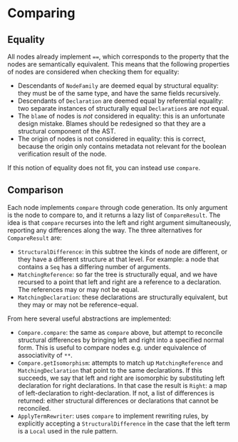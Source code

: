 # Comparing

## Equality

All nodes already implement `==`, which corresponds to the property that the nodes are semantically equivalent. This means that the following properties of nodes are considered when checking them for equality:

- Descendants of `NodeFamily` are deemed equal by structural equality: they must be of the same type, and have the same fields recursively.
- Descendants of `Declaration` are deemed equal by referential equality: two separate instances of structurally equal `Declaration`s are *not* equal.
- The `blame` of nodes is *not* considered in equality: this is an unfortunate design mistake. Blames should be redesigned so that they are a structural component of the AST.
- The origin of nodes is not considered in equality: this is correct, because the origin only contains metadata not relevant for the boolean verification result of the node.

If this notion of equality does not fit, you can instead use `compare`.

## Comparison
Each node implements `compare` through code generation. Its only argument is the node to compare to, and it returns a lazy list of `CompareResult`. The idea is that `compare` recurses into the left and right argument simultaneously, reporting any differences along the way. The three alternatives for `CompareResult` are:

- `StructuralDifference`: in this subtree the kinds of node are different, or they have a different structure at that level. For example: a node that contains a `Seq` has a differing number of arguments.
- `MatchingReference`: so far the tree is structurally equal, and we have recursed to a point that left and right are a reference to a declaration. The references may or may not be equal.
- `MatchingDeclaration`: these declarations are structurally equivalent, but they may or may not be reference-equal.

From here several useful abstractions are implemented:

- `Compare.compare`: the same as `compare` above, but attempt to reconcile structural differences by bringing left and right into a specified normal form. This is useful to compare nodes e.g. under equivalence of associativity of `**`.
- `Compare.getIsomorphism`: attempts to match up `MatchingReference` and `MatchingDeclaration` that point to the same declarations. If this succeeds, we say that left and right are isomorphic by substituting left declaration for right declarations. In that case the result is `Right`: a map of left-declaration to right-declaration. If not, a list of differences is returned: either structural differences or declarations that cannot be reconciled.
- `ApplyTermRewriter`: uses `compare` to implement rewriting rules, by explicitly accepting a `StructuralDifference` in the case that the left term is a `Local` used in the rule pattern.